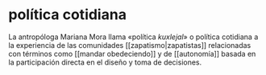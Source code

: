 # política cotidiana
La antropóloga Mariana Mora llama «política *kuxlejal*» o política cotidiana a la experiencia de las comunidades [[zapatismo|zapatistas]] relacionadas con términos como [[mandar obedeciendo]] y de [[autonomía]] basada en la participación directa en el diseño y toma de decisiones.
